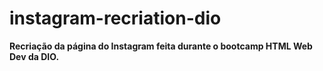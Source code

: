 # instagram-recriation-dio
 **Recriação da página do Instagram feita durante o bootcamp HTML Web Dev da DIO.**
